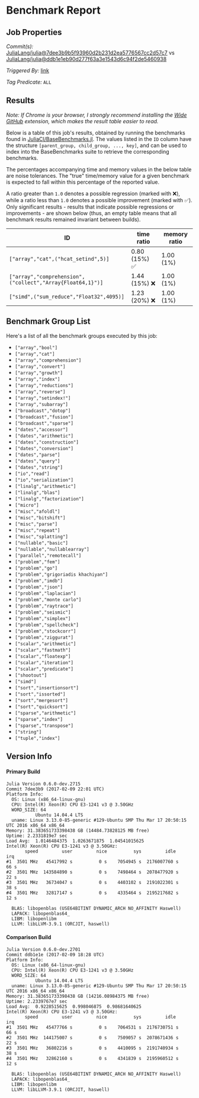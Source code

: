 # Benchmark Report

## Job Properties

*Commit(s):* [JuliaLang/julia@7dee3b9b5f93960d2b231d2ea5776567cc2d57c7](https://github.com/JuliaLang/julia/commit/7dee3b9b5f93960d2b231d2ea5776567cc2d57c7) vs [JuliaLang/julia@ddb1e1eb90d277f63a3e1543d6c94f2de5460938](https://github.com/JuliaLang/julia/commit/ddb1e1eb90d277f63a3e1543d6c94f2de5460938)

*Triggered By:* [link](https://github.com/JuliaLang/julia/pull/20407#issuecomment-278776409)

*Tag Predicate:* `ALL`

## Results

*Note: If Chrome is your browser, I strongly recommend installing the [Wide GitHub](https://chrome.google.com/webstore/detail/wide-github/kaalofacklcidaampbokdplbklpeldpj?hl=en)
extension, which makes the result table easier to read.*

Below is a table of this job's results, obtained by running the benchmarks found in
[JuliaCI/BaseBenchmarks.jl](https://github.com/JuliaCI/BaseBenchmarks.jl). The values
listed in the `ID` column have the structure `[parent_group, child_group, ..., key]`,
and can be used to index into the BaseBenchmarks suite to retrieve the corresponding
benchmarks.

The percentages accompanying time and memory values in the below table are noise tolerances. The "true"
time/memory value for a given benchmark is expected to fall within this percentage of the reported value.

A ratio greater than `1.0` denotes a possible regression (marked with :x:), while a ratio less
than `1.0` denotes a possible improvement (marked with :white_check_mark:). Only significant results - results
that indicate possible regressions or improvements - are shown below (thus, an empty table means that all
benchmark results remained invariant between builds).

| ID | time ratio | memory ratio |
|----|------------|--------------|
| `["array","cat",("hcat_setind",5)]` | 0.80 (15%) :white_check_mark: | 1.00 (1%)  |
| `["array","comprehension",("collect","Array{Float64,1}")]` | 1.44 (15%) :x: | 1.00 (1%)  |
| `["simd",("sum_reduce","Float32",4095)]` | 1.23 (20%) :x: | 1.00 (1%)  |

## Benchmark Group List

Here's a list of all the benchmark groups executed by this job:

- `["array","bool"]`
- `["array","cat"]`
- `["array","comprehension"]`
- `["array","convert"]`
- `["array","growth"]`
- `["array","index"]`
- `["array","reductions"]`
- `["array","reverse"]`
- `["array","setindex!"]`
- `["array","subarray"]`
- `["broadcast","dotop"]`
- `["broadcast","fusion"]`
- `["broadcast","sparse"]`
- `["dates","accessor"]`
- `["dates","arithmetic"]`
- `["dates","construction"]`
- `["dates","conversion"]`
- `["dates","parse"]`
- `["dates","query"]`
- `["dates","string"]`
- `["io","read"]`
- `["io","serialization"]`
- `["linalg","arithmetic"]`
- `["linalg","blas"]`
- `["linalg","factorization"]`
- `["micro"]`
- `["misc","afoldl"]`
- `["misc","bitshift"]`
- `["misc","parse"]`
- `["misc","repeat"]`
- `["misc","splatting"]`
- `["nullable","basic"]`
- `["nullable","nullablearray"]`
- `["parallel","remotecall"]`
- `["problem","fem"]`
- `["problem","go"]`
- `["problem","grigoriadis khachiyan"]`
- `["problem","imdb"]`
- `["problem","json"]`
- `["problem","laplacian"]`
- `["problem","monte carlo"]`
- `["problem","raytrace"]`
- `["problem","seismic"]`
- `["problem","simplex"]`
- `["problem","spellcheck"]`
- `["problem","stockcorr"]`
- `["problem","ziggurat"]`
- `["scalar","arithmetic"]`
- `["scalar","fastmath"]`
- `["scalar","floatexp"]`
- `["scalar","iteration"]`
- `["scalar","predicate"]`
- `["shootout"]`
- `["simd"]`
- `["sort","insertionsort"]`
- `["sort","issorted"]`
- `["sort","mergesort"]`
- `["sort","quicksort"]`
- `["sparse","arithmetic"]`
- `["sparse","index"]`
- `["sparse","transpose"]`
- `["string"]`
- `["tuple","index"]`

## Version Info

#### Primary Build

```
Julia Version 0.6.0-dev.2715
Commit 7dee3b9 (2017-02-09 22:01 UTC)
Platform Info:
  OS: Linux (x86_64-linux-gnu)
  CPU: Intel(R) Xeon(R) CPU E3-1241 v3 @ 3.50GHz
  WORD_SIZE: 64
           Ubuntu 14.04.4 LTS
  uname: Linux 3.13.0-85-generic #129-Ubuntu SMP Thu Mar 17 20:50:15 UTC 2016 x86_64 x86_64
Memory: 31.383651733398438 GB (14484.73828125 MB free)
Uptime: 2.2331819e7 sec
Load Avg:  1.0146484375  1.0263671875  1.04541015625
Intel(R) Xeon(R) CPU E3-1241 v3 @ 3.50GHz: 
       speed         user         nice          sys         idle          irq
#1  3501 MHz   45417992 s          0 s    7054945 s  2176007760 s         66 s
#2  3501 MHz  143584890 s          0 s    7498464 s  2078477920 s         22 s
#3  3501 MHz   36734047 s          0 s    4403102 s  2191022301 s         38 s
#4  3501 MHz   32817147 s          0 s    4335464 s  2195217682 s         12 s

  BLAS: libopenblas (USE64BITINT DYNAMIC_ARCH NO_AFFINITY Haswell)
  LAPACK: libopenblas64_
  LIBM: libopenlibm
  LLVM: libLLVM-3.9.1 (ORCJIT, haswell)

```

#### Comparison Build

```
Julia Version 0.6.0-dev.2701
Commit ddb1e1e (2017-02-09 18:28 UTC)
Platform Info:
  OS: Linux (x86_64-linux-gnu)
  CPU: Intel(R) Xeon(R) CPU E3-1241 v3 @ 3.50GHz
  WORD_SIZE: 64
           Ubuntu 14.04.4 LTS
  uname: Linux 3.13.0-85-generic #129-Ubuntu SMP Thu Mar 17 20:50:15 UTC 2016 x86_64 x86_64
Memory: 31.383651733398438 GB (14216.08984375 MB free)
Uptime: 2.2339767e7 sec
Load Avg:  0.9228515625  0.998046875  0.98681640625
Intel(R) Xeon(R) CPU E3-1241 v3 @ 3.50GHz: 
       speed         user         nice          sys         idle          irq
#1  3501 MHz   45477766 s          0 s    7064531 s  2176730751 s         66 s
#2  3501 MHz  144175007 s          0 s    7509057 s  2078671436 s         22 s
#3  3501 MHz   36802216 s          0 s    4410095 s  2191740934 s         38 s
#4  3501 MHz   32862160 s          0 s    4341839 s  2195960512 s         12 s

  BLAS: libopenblas (USE64BITINT DYNAMIC_ARCH NO_AFFINITY Haswell)
  LAPACK: libopenblas64_
  LIBM: libopenlibm
  LLVM: libLLVM-3.9.1 (ORCJIT, haswell)

```
